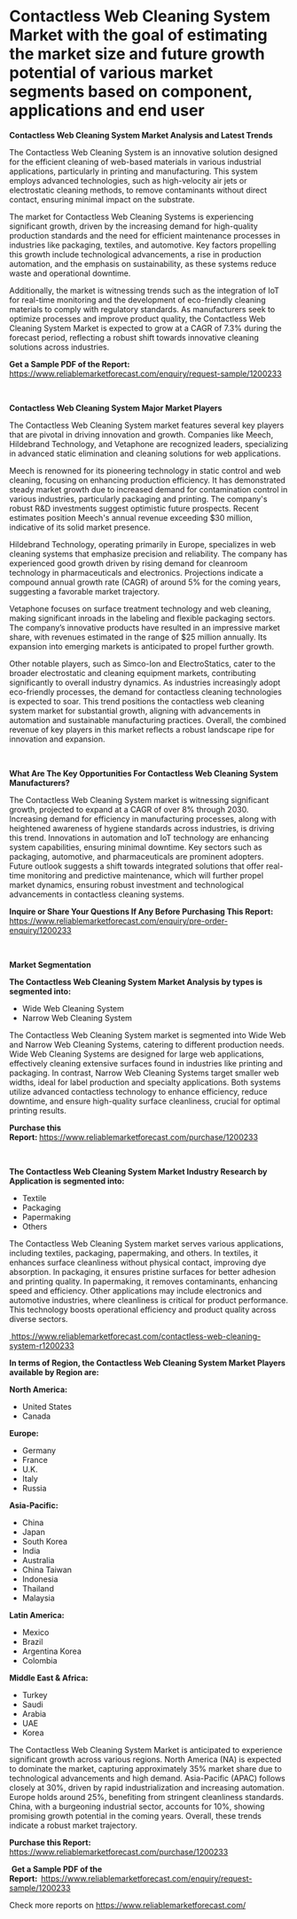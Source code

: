 <p><h1>Contactless Web Cleaning System Market with the goal of estimating the market size and future growth potential of various market segments based on component, applications and end user</h1></p><p><strong>Contactless Web Cleaning System Market Analysis and Latest Trends</strong></p>
<p><p>The Contactless Web Cleaning System is an innovative solution designed for the efficient cleaning of web-based materials in various industrial applications, particularly in printing and manufacturing. This system employs advanced technologies, such as high-velocity air jets or electrostatic cleaning methods, to remove contaminants without direct contact, ensuring minimal impact on the substrate.</p><p>The market for Contactless Web Cleaning Systems is experiencing significant growth, driven by the increasing demand for high-quality production standards and the need for efficient maintenance processes in industries like packaging, textiles, and automotive. Key factors propelling this growth include technological advancements, a rise in production automation, and the emphasis on sustainability, as these systems reduce waste and operational downtime.</p><p>Additionally, the market is witnessing trends such as the integration of IoT for real-time monitoring and the development of eco-friendly cleaning materials to comply with regulatory standards. As manufacturers seek to optimize processes and improve product quality, the Contactless Web Cleaning System Market is expected to grow at a CAGR of 7.3% during the forecast period, reflecting a robust shift towards innovative cleaning solutions across industries.</p></p>
<p><strong>Get a Sample PDF of the Report:&nbsp;</strong> <a href="https://www.reliablemarketforecast.com/enquiry/request-sample/1200233?utm_campaign=2932&utm_medium=2&utm_source=Github&utm_content=ia&utm_term=11042025&utm_id=contactless-web-cleaning-system">https://www.reliablemarketforecast.com/enquiry/request-sample/1200233</a></p>
<p>&nbsp;</p>
<p><strong>Contactless Web Cleaning System Major Market Players</strong></p>
<p><p>The Contactless Web Cleaning System market features several key players that are pivotal in driving innovation and growth. Companies like Meech, Hildebrand Technology, and Vetaphone are recognized leaders, specializing in advanced static elimination and cleaning solutions for web applications.</p><p>Meech is renowned for its pioneering technology in static control and web cleaning, focusing on enhancing production efficiency. It has demonstrated steady market growth due to increased demand for contamination control in various industries, particularly packaging and printing. The company's robust R&D investments suggest optimistic future prospects. Recent estimates position Meech's annual revenue exceeding $30 million, indicative of its solid market presence.</p><p>Hildebrand Technology, operating primarily in Europe, specializes in web cleaning systems that emphasize precision and reliability. The company has experienced good growth driven by rising demand for cleanroom technology in pharmaceuticals and electronics. Projections indicate a compound annual growth rate (CAGR) of around 5% for the coming years, suggesting a favorable market trajectory.</p><p>Vetaphone focuses on surface treatment technology and web cleaning, making significant inroads in the labeling and flexible packaging sectors. The company’s innovative products have resulted in an impressive market share, with revenues estimated in the range of $25 million annually. Its expansion into emerging markets is anticipated to propel further growth.</p><p>Other notable players, such as Simco-Ion and ElectroStatics, cater to the broader electrostatic and cleaning equipment markets, contributing significantly to overall industry dynamics. As industries increasingly adopt eco-friendly processes, the demand for contactless cleaning technologies is expected to soar. This trend positions the contactless web cleaning system market for substantial growth, aligning with advancements in automation and sustainable manufacturing practices. Overall, the combined revenue of key players in this market reflects a robust landscape ripe for innovation and expansion.</p></p>
<p>&nbsp;</p>
<p><strong>What Are The Key Opportunities For Contactless Web Cleaning System Manufacturers?</strong></p>
<p><p>The Contactless Web Cleaning System market is witnessing significant growth, projected to expand at a CAGR of over 8% through 2030. Increasing demand for efficiency in manufacturing processes, along with heightened awareness of hygiene standards across industries, is driving this trend. Innovations in automation and IoT technology are enhancing system capabilities, ensuring minimal downtime. Key sectors such as packaging, automotive, and pharmaceuticals are prominent adopters. Future outlook suggests a shift towards integrated solutions that offer real-time monitoring and predictive maintenance, which will further propel market dynamics, ensuring robust investment and technological advancements in contactless cleaning systems.</p></p>
<p><strong>Inquire or Share Your Questions If Any Before Purchasing This Report:</strong> <a href="https://www.reliablemarketforecast.com/enquiry/pre-order-enquiry/1200233?utm_campaign=2932&utm_medium=2&utm_source=Github&utm_content=ia&utm_term=11042025&utm_id=contactless-web-cleaning-system">https://www.reliablemarketforecast.com/enquiry/pre-order-enquiry/1200233</a></p>
<p>&nbsp;</p>
<p><strong>Market Segmentation</strong></p>
<p><strong>The Contactless Web Cleaning System Market Analysis by types is segmented into:</strong></p>
<p><ul><li>Wide Web Cleaning System</li><li>Narrow Web Cleaning System</li></ul></p>
<p><p>The Contactless Web Cleaning System market is segmented into Wide Web and Narrow Web Cleaning Systems, catering to different production needs. Wide Web Cleaning Systems are designed for large web applications, effectively cleaning extensive surfaces found in industries like printing and packaging. In contrast, Narrow Web Cleaning Systems target smaller web widths, ideal for label production and specialty applications. Both systems utilize advanced contactless technology to enhance efficiency, reduce downtime, and ensure high-quality surface cleanliness, crucial for optimal printing results.</p></p>
<p><strong>Purchase this Report:&nbsp;</strong><a href="https://www.reliablemarketforecast.com/purchase/1200233?utm_campaign=2932&utm_medium=2&utm_source=Github&utm_content=ia&utm_term=11042025&utm_id=contactless-web-cleaning-system">https://www.reliablemarketforecast.com/purchase/1200233</a></p>
<p>&nbsp;</p>
<p><strong>The Contactless Web Cleaning System Market Industry Research by Application is segmented into:</strong></p>
<p><ul><li>Textile</li><li>Packaging</li><li>Papermaking</li><li>Others</li></ul></p>
<p><p>The Contactless Web Cleaning System market serves various applications, including textiles, packaging, papermaking, and others. In textiles, it enhances surface cleanliness without physical contact, improving dye absorption. In packaging, it ensures pristine surfaces for better adhesion and printing quality. In papermaking, it removes contaminants, enhancing speed and efficiency. Other applications may include electronics and automotive industries, where cleanliness is critical for product performance. This technology boosts operational efficiency and product quality across diverse sectors.</p></p>
<p><a href="https://www.reliablemarketforecast.com/contactless-web-cleaning-system-r1200233?utm_campaign=2932&utm_medium=2&utm_source=Github&utm_content=ia&utm_term=11042025&utm_id=contactless-web-cleaning-system">&nbsp;https://www.reliablemarketforecast.com/contactless-web-cleaning-system-r1200233</a></p>
<p><strong>In terms of Region, the Contactless Web Cleaning System Market Players available by Region are:</strong></p>
<p>
    <p> <strong> North America: </strong>
        <ul>
            <li>United States</li>
            <li>Canada</li>
        </ul>
        </p> 
    <p> <strong> Europe: </strong>
        <ul>
            <li>Germany</li>
            <li>France</li>
            <li>U.K.</li>
            <li>Italy</li>
            <li>Russia</li>
        </ul>
        </p> 
    <p> <strong> Asia-Pacific: </strong>
        <ul>
            <li>China</li>
            <li>Japan</li>
            <li>South Korea</li>
            <li>India</li>
            <li>Australia</li>
            <li>China Taiwan</li>
            <li>Indonesia</li>
            <li>Thailand</li>
            <li>Malaysia</li>
        </ul>
        </p> 
    <p> <strong> Latin America: </strong>
        <ul>
            <li>Mexico</li>
            <li>Brazil</li>
            <li>Argentina Korea</li>
            <li>Colombia</li>
        </ul>
        </p> 
    <p> <strong> Middle East & Africa: </strong>
        <ul>
            <li>Turkey</li>
            <li>Saudi</li>
            <li>Arabia</li>
            <li>UAE</li>
            <li>Korea</li>
        </ul>
    </p>
    </p>
<p><p>The Contactless Web Cleaning System Market is anticipated to experience significant growth across various regions. North America (NA) is expected to dominate the market, capturing approximately 35% market share due to technological advancements and high demand. Asia-Pacific (APAC) follows closely at 30%, driven by rapid industrialization and increasing automation. Europe holds around 25%, benefiting from stringent cleanliness standards. China, with a burgeoning industrial sector, accounts for 10%, showing promising growth potential in the coming years. Overall, these trends indicate a robust market trajectory.</p></p>
<p><strong>Purchase this Report: </strong><a href="https://www.reliablemarketforecast.com/purchase/1200233?utm_campaign=2932&utm_medium=2&utm_source=Github&utm_content=ia&utm_term=11042025&utm_id=contactless-web-cleaning-system">https://www.reliablemarketforecast.com/purchase/1200233</a></p>
<p>&nbsp;<strong>Get a Sample PDF of the Report:&nbsp;&nbsp;</strong><a href="https://www.reliablemarketforecast.com/enquiry/request-sample/1200233?utm_campaign=2932&utm_medium=2&utm_source=Github&utm_content=ia&utm_term=11042025&utm_id=contactless-web-cleaning-system">https://www.reliablemarketforecast.com/enquiry/request-sample/1200233</a></p>
<p><strong></strong></p>
<p>Check more reports on <a href="https://www.reliablemarketforecast.com/?utm_campaign=2932&utm_medium=2&utm_source=Github&utm_content=ia&utm_term=11042025&utm_id=contactless-web-cleaning-system">https://www.reliablemarketforecast.com/</a></p>